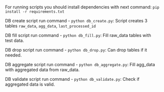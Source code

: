 For running scripts you should install dependencies with next command:
`pip install -r requirements.txt`

DB create script run command - `python db_create.py`:
    Script creates 3 tables `raw_data`, `agg_data`, `last_processed_id`

DB fill script run command  - `python db_fill.py`:
    Fill raw_data tables with test data.

DB drop script run command  - `python db_drop.py`:
    Can drop tables if it needed.

DB aggregate script run command - `python db_aggregate.py`:
    Fill agg_data with aggregated data from raw_data.

DB validate script run command - `python db_validate.py`:
    Check if aggregated data is valid.